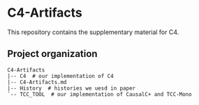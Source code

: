 # C4-Artifacts

This repository contains the supplementary material for C4. 

## Project organization

```
C4-Artifacts 
|-- C4 	# our implementation of C4
|-- C4-Artifacts.md 
|-- History  # histories we uesd in paper
`-- TCC_TOOL  # our implementation of CausalC+ and TCC-Mono
```

